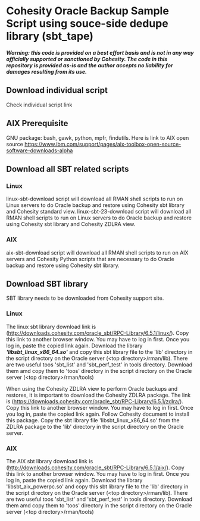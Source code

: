 # Cohesity Oracle Backup Sample Script using souce-side dedupe library (sbt_tape)
***Warning: this code is provided on a best effort basis and is not in any way officially supported or sanctioned by Cohesity. The code in this repository is provided as-is and the author accepts no liability for damages resulting from its use.***

## Download individual script
Check individual script link

## AIX Prerequisite 
GNU package: bash, gawk, python, mpfr, findutils. Here is link to AIX open source https://www.ibm.com/support/pages/aix-toolbox-open-source-software-downloads-alpha

## Download all SBT related scripts
### Linux
linux-sbt-download script will download all RMAN shell scripts to run on Linux servers to do Oracle backup and restore using Cohesity sbt library and Cohesity standard view. 
linux-sbt-23-download script will download all RMAN shell scripts to run on Linux servers to do Oracle backup and restore using Cohesity sbt library and Cohesity ZDLRA view. 
### AIX
aix-sbt-download script will download all RMAN shell scripts to run on AIX servers and Cohesity Python scripts that are necessary to do Oracle backup and restore using Cohesity sbt library.

## Download SBT library
SBT library needs to be downloaded from Cohesity support site. 
### Linux
The linux sbt library download link is (http://downloads.cohesity.com/oracle_sbt/RPC-Library/6.5.1/linux/). Copy this link to another browser window. You may have to log in first. Once you log in, paste the copied link again. Download the library ***'libsbt_linux_x86_64.so'*** and copy this sbt library file to the 'lib' directory in the script directory on the Oracle server (\<top directory\>/rman/lib). There are two useful toos 'sbt_list' and 'sbt_perf_test' in tools directory. Download them amd copy them to 'toos' directory in the script directory on the Oracle server (\<top directory\>/rman/tools)

When using the Cohesity ZDLRA view to perform Oracle backups and restores, it is important to download the Cohesity ZDLRA package. The link is (https://downloads.cohesity.com/oracle_sbt/RPC-Library/6.5.1/zdlra/). Copy this link to another browser window. You may have to log in first. Once you log in, paste the copied link again. Follow Cohesity document to install this package. Copy the sbt library file 'libsbt_linux_x86_64.so' from the ZDLRA package to the 'lib' directory in the script directory on the Oracle server.

### AIX
The AIX sbt library download link is (http://downloads.cohesity.com/oracle_sbt/RPC-Library/6.5.1/aix/). Copy this link to another browser window. You may have to log in first. Once you log in, paste the copied link again. Download the library 'libsbt_aix_powerpc.so' and copy this sbt library file to the 'lib' directory in the script directory on the Oracle server (\<top directory\>/rman/lib). There are two useful toos 'sbt_list' and 'sbt_perf_test' in tools directory. Download them amd copy them to 'toos' directory in the script directory on the Oracle server (\<top directory\>/rman/tools)


